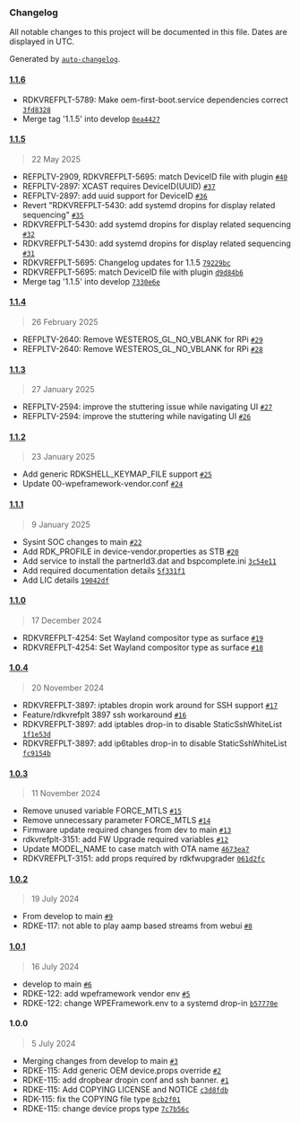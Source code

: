 ### Changelog

All notable changes to this project will be documented in this file. Dates are displayed in UTC.

Generated by [`auto-changelog`](https://github.com/CookPete/auto-changelog).

#### [1.1.6](https://github.com/rdkcentral/rdkvhal-sysint-raspberrypi4/compare/1.1.5...1.1.6)

- RDKVREFPLT-5789: Make oem-first-boot.service dependencies correct [`3fd8328`](https://github.com/rdkcentral/rdkvhal-sysint-raspberrypi4/commit/3fd8328c46482b75294f18bbb175515532974c10)
- Merge tag '1.1.5' into develop [`0ea4427`](https://github.com/rdkcentral/rdkvhal-sysint-raspberrypi4/commit/0ea442749e50df94564e0cae6a5d1aa76cd6b82f)

#### [1.1.5](https://github.com/rdkcentral/rdkvhal-sysint-raspberrypi4/compare/1.1.4...1.1.5)

> 22 May 2025

- REFPLTV-2909, RDKVREFPLT-5695: match DeviceID file with plugin [`#40`](https://github.com/rdkcentral/rdkvhal-sysint-raspberrypi4/pull/40)
- REFPLTV-2897: XCAST requires DeviceID(UUID) [`#37`](https://github.com/rdkcentral/rdkvhal-sysint-raspberrypi4/pull/37)
- REFPLTV-2897: add uuid support for DeviceID [`#36`](https://github.com/rdkcentral/rdkvhal-sysint-raspberrypi4/pull/36)
- Revert "RDKVREFPLT-5430: add systemd dropins for display related sequencing" [`#35`](https://github.com/rdkcentral/rdkvhal-sysint-raspberrypi4/pull/35)
- RDKVREFPLT-5430: add systemd dropins for display related sequencing [`#32`](https://github.com/rdkcentral/rdkvhal-sysint-raspberrypi4/pull/32)
- RDKVREFPLT-5430: add systemd dropins for display related sequencing [`#31`](https://github.com/rdkcentral/rdkvhal-sysint-raspberrypi4/pull/31)
- RDKVREFPLT-5695: Changelog updates for 1.1.5 [`79229bc`](https://github.com/rdkcentral/rdkvhal-sysint-raspberrypi4/commit/79229bc8b13e2991628251d16737cd4ec6ea798e)
- RDKVREFPLT-5695: match DeviceID file with plugin [`d9d84b6`](https://github.com/rdkcentral/rdkvhal-sysint-raspberrypi4/commit/d9d84b6abb8b8b8dc5f0f3de5211a0a5ab04f4d0)
- Merge tag '1.1.5' into develop [`7330e6e`](https://github.com/rdkcentral/rdkvhal-sysint-raspberrypi4/commit/7330e6ea536d57bb405a0317463da87698a2239b)

#### [1.1.4](https://github.com/rdkcentral/rdkvhal-sysint-raspberrypi4/compare/1.1.3...1.1.4)

> 26 February 2025

- REFPLTV-2640: Remove WESTEROS_GL_NO_VBLANK for RPi  [`#29`](https://github.com/rdkcentral/rdkvhal-sysint-raspberrypi4/pull/29)
- REFPLTV-2640: Remove WESTEROS_GL_NO_VBLANK for RPi [`#28`](https://github.com/rdkcentral/rdkvhal-sysint-raspberrypi4/pull/28)

#### [1.1.3](https://github.com/rdkcentral/rdkvhal-sysint-raspberrypi4/compare/1.1.2...1.1.3)

> 27 January 2025

- REFPLTV-2594: improve the stuttering issue while navigating UI [`#27`](https://github.com/rdkcentral/rdkvhal-sysint-raspberrypi4/pull/27)
- REFPLTV-2594: improve the stuttering while navigating UI [`#26`](https://github.com/rdkcentral/rdkvhal-sysint-raspberrypi4/pull/26)

#### [1.1.2](https://github.com/rdkcentral/rdkvhal-sysint-raspberrypi4/compare/1.1.1...1.1.2)

> 23 January 2025

- Add generic RDKSHELL_KEYMAP_FILE support [`#25`](https://github.com/rdkcentral/rdkvhal-sysint-raspberrypi4/pull/25)
- Update 00-wpeframework-vendor.conf [`#24`](https://github.com/rdkcentral/rdkvhal-sysint-raspberrypi4/pull/24)

#### [1.1.1](https://github.com/rdkcentral/rdkvhal-sysint-raspberrypi4/compare/1.1.0...1.1.1)

> 9 January 2025

- Sysint SOC changes to main [`#22`](https://github.com/rdkcentral/rdkvhal-sysint-raspberrypi4/pull/22)
- Add RDK_PROFILE in device-vendor.properties as STB [`#20`](https://github.com/rdkcentral/rdkvhal-sysint-raspberrypi4/pull/20)
- Add service to install the partnerId3.dat and bspcomplete.ini [`3c54e11`](https://github.com/rdkcentral/rdkvhal-sysint-raspberrypi4/commit/3c54e11e22f24e81cb909b18a33f3d5e35761ebd)
- Add required documentation details [`5f331f1`](https://github.com/rdkcentral/rdkvhal-sysint-raspberrypi4/commit/5f331f1465d320cf36c7271644ea1fa342f0620a)
- Add LIC details [`19042df`](https://github.com/rdkcentral/rdkvhal-sysint-raspberrypi4/commit/19042df2033b166c6629abbf69590805d066295e)

#### [1.1.0](https://github.com/rdkcentral/rdkvhal-sysint-raspberrypi4/compare/1.0.4...1.1.0)

> 17 December 2024

- RDKVREFPLT-4254: Set Wayland compositor type as surface  [`#19`](https://github.com/rdkcentral/rdkvhal-sysint-raspberrypi4/pull/19)
- RDKVREFPLT-4254: Set Wayland compositor type as surface [`#18`](https://github.com/rdkcentral/rdkvhal-sysint-raspberrypi4/pull/18)

#### [1.0.4](https://github.com/rdkcentral/rdkvhal-sysint-raspberrypi4/compare/1.0.3...1.0.4)

> 20 November 2024

- RDKVREFPLT-3897: iptables dropin work around for SSH support [`#17`](https://github.com/rdkcentral/rdkvhal-sysint-raspberrypi4/pull/17)
- Feature/rdkvrefplt 3897 ssh workaround [`#16`](https://github.com/rdkcentral/rdkvhal-sysint-raspberrypi4/pull/16)
- RDKVREFPLT-3897: add iptables drop-in to disable StaticSshWhiteList [`1f1e53d`](https://github.com/rdkcentral/rdkvhal-sysint-raspberrypi4/commit/1f1e53d329a6760997b586bd4125ba332b98855c)
- RDKVREFPLT-3897: add ip6tables drop-in to disable StaticSshWhiteList [`fc9154b`](https://github.com/rdkcentral/rdkvhal-sysint-raspberrypi4/commit/fc9154bc94b434e504ea082795c9f14aca14186b)

#### [1.0.3](https://github.com/rdkcentral/rdkvhal-sysint-raspberrypi4/compare/1.0.2...1.0.3)

> 11 November 2024

- Remove unused variable FORCE_MTLS [`#15`](https://github.com/rdkcentral/rdkvhal-sysint-raspberrypi4/pull/15)
- Remove unnecessary parameter FORCE_MTLS [`#14`](https://github.com/rdkcentral/rdkvhal-sysint-raspberrypi4/pull/14)
- Firmware update required changes from dev to main [`#13`](https://github.com/rdkcentral/rdkvhal-sysint-raspberrypi4/pull/13)
- rdkvrefplt-3151: add FW Upgrade required variables [`#12`](https://github.com/rdkcentral/rdkvhal-sysint-raspberrypi4/pull/12)
- Update MODEL_NAME to case match with OTA name [`4673ea7`](https://github.com/rdkcentral/rdkvhal-sysint-raspberrypi4/commit/4673ea79e6170192609d687e6e52d83f3f914f86)
- RDKVREFPLT-3151: add props required by rdkfwupgrader [`061d2fc`](https://github.com/rdkcentral/rdkvhal-sysint-raspberrypi4/commit/061d2fc12ca3d48323896fc087b5a47b34f8c419)

#### [1.0.2](https://github.com/rdkcentral/rdkvhal-sysint-raspberrypi4/compare/1.0.1...1.0.2)

> 19 July 2024

- From develop to main [`#9`](https://github.com/rdkcentral/rdkvhal-sysint-raspberrypi4/pull/9)
- RDKE-117: not able to play aamp based streams from webui [`#8`](https://github.com/rdkcentral/rdkvhal-sysint-raspberrypi4/pull/8)

#### [1.0.1](https://github.com/rdkcentral/rdkvhal-sysint-raspberrypi4/compare/1.0.0...1.0.1)

> 16 July 2024

- develop to main [`#6`](https://github.com/rdkcentral/rdkvhal-sysint-raspberrypi4/pull/6)
- RDKE-122: add wpeframework vendor env [`#5`](https://github.com/rdkcentral/rdkvhal-sysint-raspberrypi4/pull/5)
- RDKE-122: change WPEFramework.env to a systemd drop-in [`b57770e`](https://github.com/rdkcentral/rdkvhal-sysint-raspberrypi4/commit/b57770ef4a6c4b0d8ba7098e1788ac7504d05c7c)

#### 1.0.0

> 5 July 2024

- Merging changes from develop to main [`#3`](https://github.com/rdkcentral/rdkvhal-sysint-raspberrypi4/pull/3)
- RDKE-115: Add generic OEM device.props override [`#2`](https://github.com/rdkcentral/rdkvhal-sysint-raspberrypi4/pull/2)
- RDKE-115: add dropbear dropin conf and ssh banner. [`#1`](https://github.com/rdkcentral/rdkvhal-sysint-raspberrypi4/pull/1)
- RDKE-115: Add COPYING LICENSE and NOTICE [`c3d8fdb`](https://github.com/rdkcentral/rdkvhal-sysint-raspberrypi4/commit/c3d8fdb6ec4b763fddca00831758c099597791de)
- RDK-115: fix the COPYING file type [`8cb2f01`](https://github.com/rdkcentral/rdkvhal-sysint-raspberrypi4/commit/8cb2f019e5c84f18bf2fc3a9f0ac389b844ebf64)
- RDKE-115: change device props type [`7c7b56c`](https://github.com/rdkcentral/rdkvhal-sysint-raspberrypi4/commit/7c7b56cab955ca61714492938d33d7b96b8b9faa)
